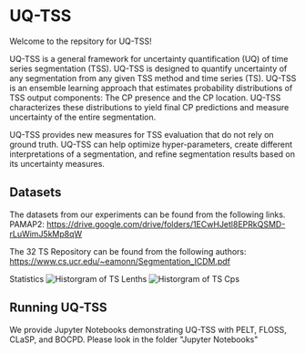 # UQ-TSS
Welcome to the repsitory for UQ-TSS!

UQ-TSS is a general framework for uncertainty quantification (UQ) of time series segmentation (TSS). UQ-TSS is designed to quantify uncertainty of any segmentation from any  given TSS method and time series (TS). UQ-TSS is an ensemble learning approach that estimates probability distributions of TSS output components: The CP presence and the CP location. UQ-TSS characterizes these distributions to yield final CP predictions and measure uncertainty of the entire segmentation. 

UQ-TSS provides new measures for TSS evaluation that do not rely on ground truth. UQ-TSS can help optimize hyper-parameters, create different interpretations of a segmentation, and refine segmentation results based on its uncertainty measures. 

## Datasets
The datasets from our experiments can be found from the following links.
PAMAP2: https://drive.google.com/drive/folders/1ECwHJetl8EPRkQSMD-rLuWimJ5kMp8qW

The 32 TS Repository can be found from the following authors: https://www.cs.ucr.edu/~eamonn/Segmentation_ICDM.pdf 

Statistics 
![Historgram of TS Lenths](/assets/images/lengths.png)
![Historgram of TS Cps](/assets/images/Cps.png)

## Running UQ-TSS
We provide Jupyter Notebooks demonstrating UQ-TSS with PELT, FLOSS, CLaSP, and BOCPD. Please look in the folder "Jupyter Notebooks" 
